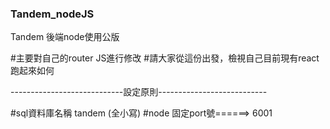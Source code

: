 ### Tandem_nodeJS

Tandem 後端node使用公版 

#主要對自己的router JS進行修改
#請大家從這份出發，檢視自己目前現有react跑起來如何


----------------------------設定原則---------------------------

#sql資料庫名稱 tandem (全小寫)
#node  固定port號======> 6001

